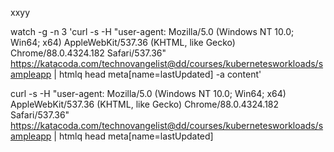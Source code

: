xxyy

watch -g  -n 3 'curl  -s -H "user-agent: Mozilla/5.0 (Windows NT 10.0; Win64; x64) AppleWebKit/537.36 (KHTML, like Gecko) Chrome/88.0.4324.182 Safari/537.36" https://katacoda.com/technovangelist@dd/courses/kubernetesworkloads/sampleapp | htmlq head meta[name=lastUpdated] -a content'


curl  -s -H "user-agent: Mozilla/5.0 (Windows NT 10.0; Win64; x64) AppleWebKit/537.36 (KHTML, like Gecko) Chrome/88.0.4324.182 Safari/537.36" https://katacoda.com/technovangelist@dd/courses/kubernetesworkloads/sampleapp | htmlq head meta[name=lastUpdated] 